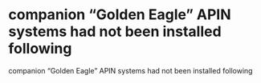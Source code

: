 # companion “Golden Eagle” APIN systems had not been installed following

companion “Golden Eagle” APIN systems had not been installed following